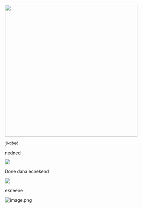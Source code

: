 <img src="file:///home/game_changer/.config/marktext/images/2021-03-01-11-06-34-image.png" title="" alt="" width="425">

```python
jwdbed
```

nedned



![](/home/game_changer/.config/marktext/images/2021-03-01-11-14-28-image.png)

Done dana ecnekend

![](/home/game_changer/.config/marktext/images/2021-03-01-11-16-10-image.png)

ekneene

![image.png](attachment:a8d0deef-f4d6-4845-b5de-dcaeffe2811c.png)


